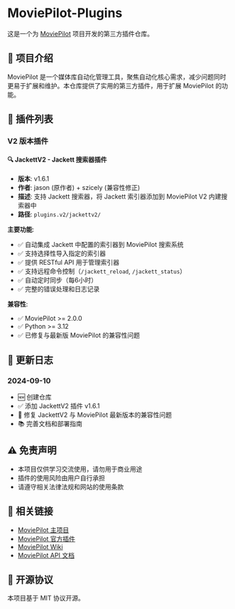 # MoviePilot-Plugins

这是一个为 [MoviePilot](https://github.com/jxxghp/MoviePilot) 项目开发的第三方插件仓库。

## 📖 项目介绍

MoviePilot 是一个媒体库自动化管理工具，聚焦自动化核心需求，减少问题同时更易于扩展和维护。本仓库提供了实用的第三方插件，用于扩展 MoviePilot 的功能。

## 🔌 插件列表

### V2 版本插件

#### 🔍 JackettV2 - Jackett 搜索器插件
- **版本**: v1.6.1
- **作者**: jason (原作者) + szicely (兼容性修正)
- **描述**: 支持 Jackett 搜索器，将 Jackett 索引器添加到 MoviePilot V2 内建搜索器中
- **路径**: `plugins.v2/jackettv2/`

**主要功能**:
- ✅ 自动集成 Jackett 中配置的索引器到 MoviePilot 搜索系统
- ✅ 支持选择性导入指定的索引器
- ✅ 提供 RESTful API 用于管理索引器
- ✅ 支持远程命令控制（`/jackett_reload`, `/jackett_status`）
- ✅ 自动定时同步（每6小时）
- ✅ 完整的错误处理和日志记录

**兼容性**:
- ✅ MoviePilot >= 2.0.0
- ✅ Python >= 3.12
- ✅ 已修复与最新版 MoviePilot 的兼容性问题


## 📝 更新日志

### 2024-09-10
- 🆕 创建仓库
- ✅ 添加 JackettV2 插件 v1.6.1
- 🔧 修复 JackettV2 与 MoviePilot 最新版本的兼容性问题
- 📚 完善文档和部署指南

## ⚠️ 免责声明

- 本项目仅供学习交流使用，请勿用于商业用途
- 插件的使用风险由用户自行承担
- 请遵守相关法律法规和网站的使用条款

## 🔗 相关链接

- [MoviePilot 主项目](https://github.com/jxxghp/MoviePilot)
- [MoviePilot 官方插件](https://github.com/jxxghp/MoviePilot-Plugins)
- [MoviePilot Wiki](https://wiki.movie-pilot.org)
- [MoviePilot API 文档](https://api.movie-pilot.org)

## 📄 开源协议

本项目基于 MIT 协议开源。
